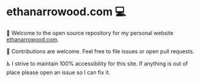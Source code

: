 # ethanarrowood.com 💻

👋 Welcome to the open source repository for my personal website [ethanarrowood.com](https://ethanarrowood.com).

👻 Contributions are welcome. Feel free to file issues or open pull requests.

♿️ I strive to maintain 100% accessibility for this site. If anything is out of place please open an issue so I can fix it.
